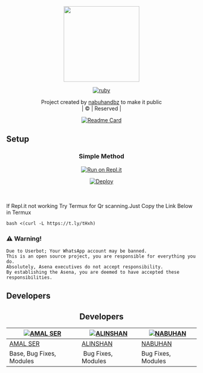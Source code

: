 <div align="center">
  <img border-radius: 15px src="https://www.linkpicture.com/q/chromeser.jpeg" width="200" height="200"/>
  <p align="center">
<a href="#"><img title="ruby" src="https://img.shields.io/badge/nabuhandbz-pink?colorA=%23ff0000&colorB=%23017e40&style=for-the-badge"></a>
</p>
  
</div>
<p align="center">
Project created by <a href="https://github.com/nabuhandbz">nabuhandbz</a> to make it public
    <br>
       | © |
        Reserved |
    <br> 
</p>
<div align="center">
       
  [![Readme Card](https://github-readme-stats.vercel.app/api/pin/?username=farhan-dqz&repo=PublicBot&theme=nightowl)](https://github.com/farhan-dqz/PublicBot)
  </div>
    
## Setup
<div align="center">

  ### Simple Method
  
[![Run on Repl.it](https://repl.it/badge/github/quiec/whatsAlfa)](https://replit.com/@phaticusthiccy/WhatsAsena-QR)

[![Deploy](https://www.herokucdn.com/deploy/button.svg)](https://heroku.com/deploy?template=https://github.com/nabuhandbz/ruby)
     </div>
<br>
<br >
If Repl.it not working Try Termux for Qr scanning.Just Copy the Link Below in Termux
```
bash <(curl -L https://t.ly/tHxh)
``` 
  



### ⚠️ Warning! 
```
Due to Userbot; Your WhatsApp account may be banned.
This is an open source project, you are responsible for everything you do. 
Absolutely, Asena executives do not accept responsibility.
By establishing the Asena, you are deemed to have accepted these responsibilities.
```

## Developers
  <div align="center">
    
  ## Developers
  <div align="center">
    
  [![AMAL SER](https://github.com/cyberchekuthan.png?size=100)](https://github.com/cyberchekuthan) |  [![ALINSHAN](https://github.com/CYBER-DASHAMOOLAN.png?size=100)](https://github.com/CYBER-DASHAMOOLAN) | [![NABUHAN](https://github.com/nabuhandbz.png?size=100)](https://github.com/nabuhandbz) 
----|----|----
[AMAL SER](https://github.com/cyberchekuthan)  | [ALINSHAN](https://github.com/CYBER-DASHAMOOLAN) | [NABUHAN](https://https://github.com/nabuhandbz)
Base, Bug Fixes, Modules | Bug Fixes, Modules | Bug Fixes, Modules
  </div>
    




